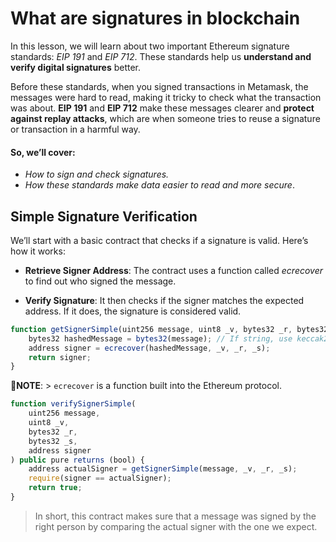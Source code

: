 # What are signatures in blockchain

In this lesson, we will learn about two important Ethereum signature standards: *EIP 191* and *EIP 712*. These standards help us **understand and verify digital signatures** better.

Before these standards, when you signed transactions in Metamask, the messages were hard to read, making it tricky to check what the transaction was about. **EIP 191** and **EIP 712** make these messages clearer and **protect against replay attacks**, which are when someone tries to reuse a signature or transaction in a harmful way.

#### So, we’ll cover:

* *How to sign and check signatures.*
* *How these standards make data easier to read and more secure*.

## Simple Signature Verification
We’ll start with a basic contract that checks if a signature is valid. Here’s how it works:

* **Retrieve Signer Address**: The contract uses a function called *ecrecover* to find out who signed the message.

* **Verify Signature**: It then checks if the signer matches the expected address. If it does, the signature is considered valid.

```javascript
function getSignerSimple(uint256 message, uint8 _v, bytes32 _r, bytes32 _s) public pure returns (address) {
    bytes32 hashedMessage = bytes32(message); // If string, use keccak256(abi.encodePacked(string))
    address signer = ecrecover(hashedMessage, _v, _r, _s);
    return signer;
}
```
**📝NOTE**: > `ecrecover` is a function built into the Ethereum protocol.

```javascript
function verifySignerSimple(
    uint256 message,
    uint8 _v,
    bytes32 _r,
    bytes32 _s,
    address signer
) public pure returns (bool) {
    address actualSigner = getSignerSimple(message, _v, _r, _s);
    require(signer == actualSigner);
    return true;
}
```
> In short, this contract makes sure that a message was signed by the right person by comparing the actual signer with the one we expect.

